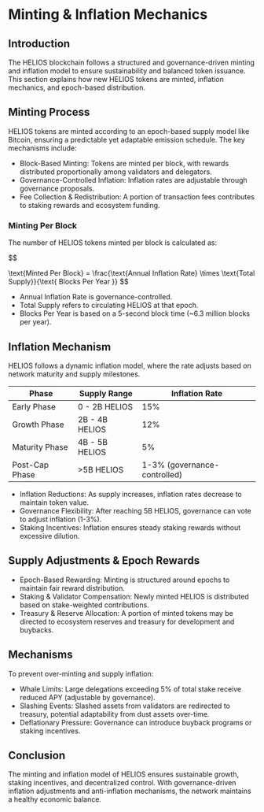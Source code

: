# Minting & Inflation Mechanics

## Introduction
The HELIOS blockchain follows a structured and governance-driven minting and inflation model to ensure sustainability and balanced token issuance. This section explains how new HELIOS tokens are minted, inflation mechanics, and epoch-based distribution.

## Minting Process
HELIOS tokens are minted according to an epoch-based supply model like Bitcoin, ensuring a predictable yet adaptable emission schedule. The key mechanisms include:

- Block-Based Minting: Tokens are minted per block, with rewards distributed proportionally among validators and delegators.
- Governance-Controlled Inflation: Inflation rates are adjustable through governance proposals.
- Fee Collection & Redistribution: A portion of transaction fees contributes to staking rewards and ecosystem funding.

### Minting Per Block
The number of HELIOS tokens minted per block is calculated as:

$$

\text{Minted Per Block} = \frac{\text{Annual Inflation Rate} \times \text{Total Supply}}{\text{ Blocks Per Year }}
$$

- Annual Inflation Rate is governance-controlled.
- Total Supply refers to circulating HELIOS at that epoch.
- Blocks Per Year is based on a 5-second block time (~6.3 million blocks per year).

## Inflation Mechanism
HELIOS follows a dynamic inflation model, where the rate adjusts based on network maturity and supply milestones.

| Phase                | Supply Range      | Inflation Rate |
|-------------------------|---------------------|------------------|
| Early Phase            | 0 - 2B HELIOS       | 15%              |
| Growth Phase           | 2B - 4B HELIOS      | 12%              |
| Maturity Phase         | 4B - 5B HELIOS      | 5%               |
| Post-Cap Phase        | >5B HELIOS         | 1-3% (governance-controlled) |

- Inflation Reductions: As supply increases, inflation rates decrease to maintain token value.
- Governance Flexibility: After reaching 5B HELIOS, governance can vote to adjust inflation (1-3%).
- Staking Incentives: Inflation ensures steady staking rewards without excessive dilution.

## Supply Adjustments & Epoch Rewards
- Epoch-Based Rewarding: Minting is structured around epochs to maintain fair reward distribution.
- Staking & Validator Compensation: Newly minted HELIOS is distributed based on stake-weighted contributions.
- Treasury & Reserve Allocation: A portion of minted tokens may be directed to ecosystem reserves and treasury for development and buybacks.

## Mechanisms
To prevent over-minting and supply inflation:
- Whale Limits: Large delegations exceeding 5% of total stake receive reduced APY (adjustable by governance).
- Slashing Events: Slashed assets from validators are redirected to treasury, potential adaptability from dust assets over-time.
- Deflationary Pressure: Governance can introduce buyback programs or staking incentives.

## Conclusion
The minting and inflation model of HELIOS ensures sustainable growth, staking incentives, and decentralized control. With governance-driven inflation adjustments and anti-inflation mechanisms, the network maintains a healthy economic balance.
